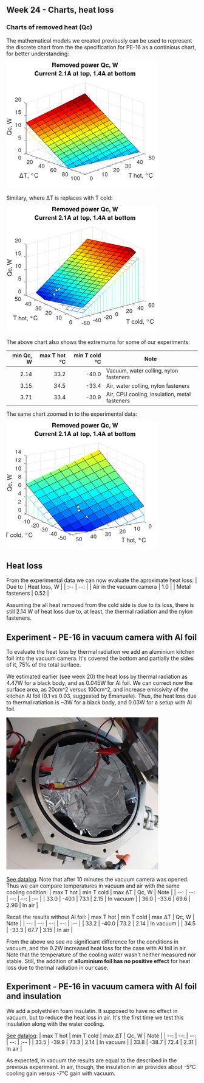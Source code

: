 ## Week 24 - Charts, heat loss
### Charts of removed heat (Qc) 
The mathematical models we created previously can be used to represent the discrete chart from the the specification for PE-16 as a continious chart, for better understanding:

<img alt="3D chart - Qc wrt T diff and T hot" src="/img/2024-06-10 - 3D chart - Qc wrt T diff and T hot.png" width=400px>

Similary, where &#916;T is replaces with T cold:

<img alt="3D chart - Qc wrt T cold and T hot" src="/img/2024-06-10 - 3D chart - Qc wrt T cold and T hot.png" width=400px>

The above chart also shows the extremums for some of our experiments:

| min Qc, W | max T hot &deg;C | min T cold &deg;C | Note |
| --: | --: | --: | --- |
| 2.14 | 33.2 | -40.0 | Vacuum, water colling, nylon fasteners | 
| 3.15 | 34.5 | -33.4 | Air, water colling, nylon fasteners | 
| 3.71 | 33.4 | -30.9 | Air, CPU cooling, insulation, metal fasteners | 

The same chart zoomed in to the experimental data:

<img alt="3D chart - Qc wrt T cold and T hot" src="/img/2024-06-10 - 3D chart - Qc wrt T cold and T hot (zoom in).png" width=400px>

## Heat loss 
From the experimental data we can now evaluate the aproximate heat loss: 
| Due to | Heat loss, W | 
| :-- | --: |
| Air in the vacuum camera | 1.0 |
| Metal fasteners | 0.52 |

Assuming the all heat removed from the cold side is due to its loss, there is still 2.14 W of heat loss due to, at least, the thermal radiation and the nylon fasteners.

## Experiment - PE-16 in vacuum camera with Al foil
To evaluate the heat loss by thermal radiation we add an aluminium kitchen foil into the vacuum camera. It's covered the bottom and partially the sides of it, 75% of the total surface. 

We estimated earlier (see week 20) the heat loss by thermal radiation as 4.47W for a black body, and as 0.045W for Al foil. We can correct now the surface area, as 20cm^2 versus 100cm^2, and increase emissivity of the kitchen Al foil (0.1 vs 0.03, suggested by Emanuele). Thus, the heat loss due to thermal ratiation is ~3W for a black body, and 0.03W for a setup with Al foil.

<img alt="Vacuum camera with Al foil" src="/img/20240611_112537.jpg " width=400px>

[See datalog](</logs/2024-06-11 113000.tsv>). Note that after 10 minutes the vacuum camera was opened. Thus we can compare temperatures in vacuum and air with the same cooling codition:
| max T hot | min T cold | max &#916;T | Qc, W | Note |
| --: | --: | --: | --: | :-- |
| 33.0 | -40.1 | 73.1 | 2.15 | In vacuum | 
| 36.0 | -33.6 | 69.6 | 2.96 | In air |

Recall the results without Al foil:
| max T hot | min T cold | max &#916;T | Qc, W | Note |
| --: | --: | --: | --: | :-- |
| 33.2 | -40.0 | 73.2 | 2.14 | In vacuum | 
| 34.5 | -33.3 | 67.7 | 3.15 | In air |

From the above we see no significant difference for the conditions in vacuum, and the 0.2W increased heat loss for the case with Al foil in air. Note that the temperature of the cooling water wasn't neither measured nor stable. Still, the addition of  **alluminium foil has no positive effect** for heat loss due to thermal radiation in our case.

## Experiment - PE-16 in vacuum camera with Al foil and insulation
We add a polyethilen foam insulatin. It supposed to have no effect in vacuum, but to reduce the heat loss in air. It's the first time we test this insulation along with the water cooling.

[See datalog](</logs/2024-06-11 121000.tsv>):
| max T hot | min T cold | max &#916;T | Qc, W | Note |
| --: | --: | --: | --: | :-- |
| 33.5 | -39.9 | 73.3 | 2.14 | In vacuum | 
| 33.8 | -38.7 | 72.4 | 2.31 | In air |

As expected, in vacuum the results are equal to the described in the previous experiment. In air, though, the insulation in air provides about -5&deg;C cooling gain versus -7&deg;C gain with vacuum.
